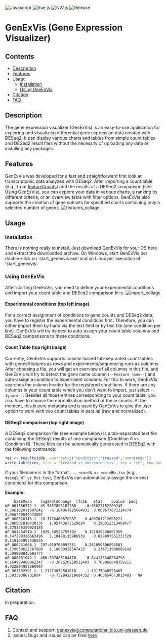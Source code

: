 ![Javascript](https://img.shields.io/badge/Language-Javascript-blue.svg)
![Vue.js](https://img.shields.io/badge/Language-Vue.js-blue.svg)
![NW.js](https://img.shields.io/badge/Framework-NW.js-blue.svg)
![Release](https://img.shields.io/github/release/pblumenkamp/genexvis.svg)

# GenExVis (Gene Expression Visualizer)

## Contents
- [Description](#description)
- [Features](#features)
- [Usage](#usage)
  - [Installation](#installation)
  - [Using GenExVis](#using-genexvis)
- [Citation](#citation)
- [FAQ](#faq)

## Description
The gene expression visualizer (GenExVis) is an easy-to-use application for exploring and visualizing differential gene expression data created with DESeq2. It can display various charts and tables from simple count tables and DESeq2 result files without the necessity of uploading any data or installing any packages.

## Features
GenExVis was developed for a fast and straightforward first look at transcriptomic data analyzed with DESeq2. After importing a count table (e.g., from [featureCounts](http://subread.sourceforge.net/)) and the results of a DESeq2 comparison (see [Using GenExVis](#using-genexvis)), you can explore your data in various charts, a ranking by different criteria, or an overview table with filter options. GenExVis also supports the creation of gene subsets for specified charts containing only a selected number of genes.
 ![features_collage](https://user-images.githubusercontent.com/9703726/153231778-d91c9ee4-89a3-4f0b-b469-87210b36ef0e.svg)


## Usage
### Installation
There is nothing really to install. Just download GenExVis for your OS here and extract the downloaded archive. On Windows, start GenExVis per double-click on 'start_genexvis.exe' and on Linux per execution of 'start_genexvis'.

### Using GenExVis
After starting GenExVis, you need to define your experimental conditions and import your count table and DESeq2 comparison files.
![import_collage](https://user-images.githubusercontent.com/9703726/153021224-b18a5736-cae2-45c1-97bc-591fc0535f82.png)

#### Experimental conditions (top left image)
For a correct assignment of conditions to gene counts and DESeq2 data,  you have to register the experimental conditions first. Therefore, you can either import them by hand via the text field or by text file (one condition per line). GenExVis will try its best to auto-assign your count table columns and DESeq2 comparisons to these conditions. 

#### Count Table (top right image)
Currently, GenExVis supports column-based tab-separated count tables with genes/features as rows and experiments/sequencing runs as columns. After choosing a file, you will get an overview of all columns in this file, and GenExVis will try to detect the gene name column (`--Feature name--`) and auto-assign a condition to experiment columns. For this to work, GenExVis searches the column header for the registered conditions. If there are any columns in your count table which you don't want to import, just select `--Ignore--`. Besides all those entries corresponding to your count table, you also have to choose the normalization method of these counts. At the moment, this is pure metadata and is used by GenExVis to give the user option to work with two count tables in parallel (raw and normalized). 

#### DESeq2 comparison (top right image)
A DESeq2 comparison file (see example below) is a tab-separated text file containing the DESeq2 results of one comparison (Condition A vs. Condition B). These files can be automatically genereated in DESEq2 with the following commands: 
```R
res <- results(dds, contrast=c("condition","treated","untreated"))
write.table(res, file = 'treated_vs_untreated.tsv', sep = "\t", row.names = TRUE, col.names = NA)
```
If your filename is in the format `..._<condA_vs_<condB>.tsv` (e.g., `deseq2_WT_vs_Mut.tsv`), GenExVis can automatically assign the correct conditions for this comparison.

**Example:**
```
	baseMean	log2FoldChange	lfcSE	stat	pvalue	padj
WP_001386572.1	45.5357893182288	-0.05022152209245	0.306102011607642	-0.164067925684931	0.869677671214074	0.956740544473097
WP_000526115.1	20.3776406578987	0.408701212605221	0.386501810430336	1.05743673529024	0.290312313469477	0.575376359024185
WP_001264710.1	1029.58523755302	0.321829338807359	0.147298326663496	2.18488115986939	0.028897561237329	0.118153993536635
WP_000241663.1	297.019706092551	0.202059896894583	0.170039822767809	1.18830926547423	0.234711588669142	0.509999045693777
WP_000781042.1	460.507885104470	-0.044135348864798	0.164979488062347	-0.267520219532493	0.789068648359211	0.922804907369967
WP_001102391.1	1.21713032581618	-1.10175048525465	1.50339386731804	-0.732842210684352	0.463654673013483	NA
```

## Citation
In preparation.

## FAQ
1. Contact and support: genexvis@computational.bio.uni-giessen.de
1. Issues: Bugs and issues can be filed [here](https://github.com/pblumenkamp/genexvis/issues)
